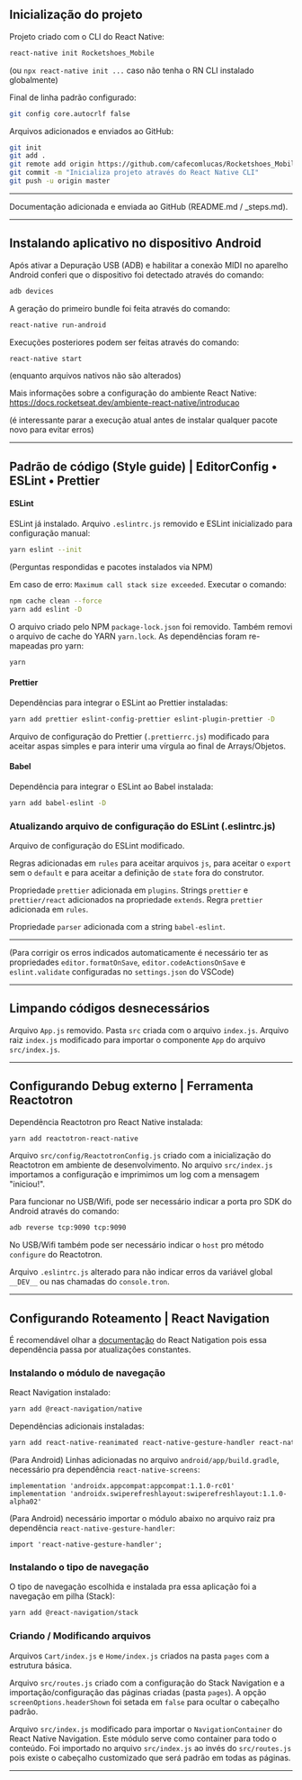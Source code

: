 ## Inicialização do projeto

Projeto criado com o CLI do React Native:

```bash
react-native init Rocketshoes_Mobile
```

(ou `npx react-native init ...` caso não tenha o RN CLI instalado globalmente)

Final de linha padrão configurado:

```bash
git config core.autocrlf false
```

Arquivos adicionados e enviados ao GitHub:

```bash
git init
git add .
git remote add origin https://github.com/cafecomlucas/Rocketshoes_Mobile.git
git commit -m "Inicializa projeto através do React Native CLI"
git push -u origin master
```

---

Documentação adicionada e enviada ao GitHub (README.md / \_steps.md).

---

## Instalando aplicativo no dispositivo Android

Após ativar a Depuração USB (ADB) e habilitar a conexão MIDI no aparelho Android conferi que o dispositivo foi detectado através do comando:

```bash
adb devices
```

A geração do primeiro bundle foi feita através do comando:

```bash
react-native run-android
```

Execuções posteriores podem ser feitas através do comando:

```bash
react-native start
```

(enquanto arquivos nativos não são alterados)

Mais informações sobre a configuração do ambiente React Native:
https://docs.rocketseat.dev/ambiente-react-native/introducao

(é interessante parar a execução atual antes de instalar qualquer pacote novo para evitar erros)

---

## Padrão de código (Style guide) | EditorConfig • ESLint • Prettier

#### ESLint

ESLint já instalado. Arquivo `.eslintrc.js` removido e ESLint inicializado para configuração manual:

```bash
yarn eslint --init
```

(Perguntas respondidas e pacotes instalados via NPM)

Em caso de erro: `Maximum call stack size exceeded`. Executar o comando:

```bash
npm cache clean --force
yarn add eslint -D
```

O arquivo criado pelo NPM `package-lock.json` foi removido. Também removi o arquivo de cache do YARN `yarn.lock`. As dependências foram re-mapeadas pro yarn:

```bash
yarn
```

#### Prettier

Dependências para integrar o ESLint ao Prettier instaladas:

```bash
yarn add prettier eslint-config-prettier eslint-plugin-prettier -D
```

Arquivo de configuração do Prettier (`.prettierrc.js`) modificado para aceitar aspas simples e para interir uma vírgula ao final de Arrays/Objetos.

#### Babel

Dependência para integrar o ESLint ao Babel instalada:

```bash
yarn add babel-eslint -D
```

### Atualizando arquivo de configuração do ESLint (.eslintrc.js)

Arquivo de configuração do ESLint modificado.

Regras adicionadas em `rules` para aceitar arquivos `js`, para aceitar o `export` sem o `default` e para aceitar a definição de `state` fora do construtor.

Propriedade `prettier` adicionada em `plugins`. Strings `prettier` e `prettier/react` adicionados na propriedade `extends`. Regra `prettier` adicionada em `rules`.

Propriedade `parser` adicionada com a string `babel-eslint`.

---

(Para corrigir os erros indicados automaticamente é necessário ter as propriedades `editor.formatOnSave`, `editor.codeActionsOnSave` e `eslint.validate` configuradas no `settings.json` do VSCode)

---

## Limpando códigos desnecessários

Arquivo `App.js` removido. Pasta `src` criada com o arquivo `index.js`. Arquivo raiz `index.js` modificado para importar o componente `App` do arquivo `src/index.js`.

---

## Configurando Debug externo | Ferramenta Reactotron

Dependência Reactotron pro React Native instalada:

```bash
yarn add reactotron-react-native
```

Arquivo `src/config/ReactotronConfig.js` criado com a inicialização do Reactotron em ambiente de desenvolvimento. No arquivo `src/index.js` importamos a configuração e imprimimos um log com a mensagem "iniciou!".

Para funcionar no USB/Wifi, pode ser necessário indicar a porta pro SDK do Android através do comando:

```bash
adb reverse tcp:9090 tcp:9090
```

No USB/Wifi também pode ser necessário indicar o `host` pro método `configure` do Reactotron.

Arquivo `.eslintrc.js` alterado para não indicar erros da variável global `__DEV__` ou nas chamadas do `console.tron`.

---

## Configurando Roteamento | React Navigation

É recomendável olhar a [documentação](https://reactnavigation.org/docs/getting-started/) do React Natigation pois essa dependência passa por atualizações constantes.

### Instalando o módulo de navegação

React Navigation instalado:

```bash
yarn add @react-navigation/native
```

Dependências adicionais instaladas:

```bash
yarn add react-native-reanimated react-native-gesture-handler react-native-screens react-native-safe-area-context @react-native-community/masked-view
```

(Para Android) Linhas adicionadas no arquivo `android/app/build.gradle`, necessário pra dependência `react-native-screens`:

```
implementation 'androidx.appcompat:appcompat:1.1.0-rc01'
implementation 'androidx.swiperefreshlayout:swiperefreshlayout:1.1.0-alpha02'
```

(Para Android) necessário importar o módulo abaixo no arquivo raiz pra dependência `react-native-gesture-handler`:

```
import 'react-native-gesture-handler';
```

### Instalando o tipo de navegação

O tipo de navegação escolhida e instalada pra essa aplicação foi a navegação em pilha (Stack):

```bash
yarn add @react-navigation/stack
```

### Criando / Modificando arquivos

Arquivos `Cart/index.js` e `Home/index.js` criados na pasta `pages` com a estrutura básica.

Arquivo `src/routes.js` criado com a configuração do Stack Navigation e a importação/configuração das páginas criadas (pasta `pages`). A opção `screenOptions.headerShown` foi setada em `false` para ocultar o cabeçalho padrão.

Arquivo `src/index.js` modificado para importar o `NavigationContainer` do React Native Navigation. Este módulo serve como container para todo o conteúdo. Foi importado no arquivo `src/index.js` ao invés do `src/routes.js` pois existe o cabeçalho customizado que será padrão em todas as páginas.

---
